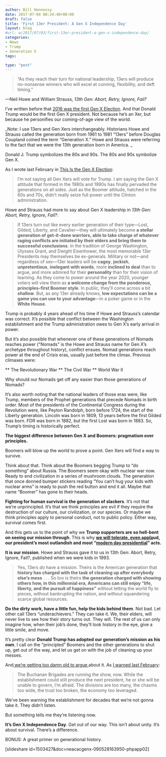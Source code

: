 ```yaml
---
author: Bill Hennessy
date: 2017-07-04 00:24:48+00:00
draft: false
title: 'First 13er President: A Gen X Independence Day'
layout: blog
#url: e/2017/07/03/first-13er-president-a-gen-x-independence-day/
categories:
- News
- Trump
- Generation X
tags:

type: "post"
---
```


> “As they reach their turn for national leadership, 13ers will produce no-nonsense winners who will excel at cunning, flexibility, and deft timing.”

—Neil Howe and William Strauss, _13th Gen: Abort, Retry, Ignore, Fail?_



I’ve written before that [2016 was the first Gen X Election](https://hennessysview.com/2016/02/20/this-is-the-gen-x-election/). And that Donald Trump would be the first Gen X president. Not because he’s an Xer, but because he personifies our coming-of-age view of the world.

_Note:  I use 13ers and Gen Xers interchangeably. Historians Howe and Strauss called the generation born from 1961 to 1981 “13ers” before Douglas Coupland coined the term “Generation X.” Howe and Strauss were referring to the fact that we were the 13th generation born in America. _

Donald J. Trump symbolizes the 80s and 90s. The 80s and 90s symbolize Gen X.

As I wrote last February in [This Is the Gen X Election](https://hennessysview.com/2016/02/20/this-is-the-gen-x-election/):



> I’m not saying all Gen Xers will vote for Trump. I am saying the Gen X attitude that formed in the 1980s and 1990s has finally pervaded the generations on all sides. Just as the Boomer attitude, hatched in the 60s and 70s, didn’t really seize full power until the  Clinton administration.



Howe and Strauss had more to say about Gen X leadership in _13th Gen: Abort, Retry, Ignore, Fail?_:



> If 13ers turn out like every earlier generation of their type—Lost, Gilded, Liberty, and Cavalier—they will ultimately become **a stellar generation of get-it-done warriors, able to take charge of whatever raging conflicts are initiated by their elders and bring them to successful conclusions**. In the tradition of George Washington, Ulysses Grant, and Dwight Eisenhower, the most memorable 13er Presidents may themselves be ex-generals. Military or not—and regardless of sex—13er leaders will be **cagey**, **jockish**, **unpretentious**, **inelegant with words**, more **inclined to deal** than to argue, and more admired for their **personality** than for their vision of learning. As they come to power around the year 2020, younger voters will view them as **a welcome change from the ponderous, principles-first Boomer style**. In public, they’ll come across a bit **shallow**. But, as any 13er already knows, **low expectations can be a game you can use to your advantage**—in a poker game or in the **White** **House**.



Trump is probably 4 years ahead of his time if Howe and Strauss’s calendar was correct. It’s possible that conflict between the Washington establishment and the Trump administration owes to Gen X’s early arrival in power.

But it’s also possible that whenever one of these generations of Nomads reaches power ("Nomads" is the Howe and Strauss name for Gen X’s archetype throughout history), conflict ensues. Nomad generations reach power at the end of Crisis eras, usually just before the climax. Previous climaxes were:




** The Revolutionary War
** The Civil War
** World War II


Why should our Nomads get off any easier than those generations of Nomads?

It’s also worth noting that the national leaders of those eras were, like Trump, members of the Prophet generations that precede Nomads in birth order. Most of the presidents of the Continental Congress during the Revolution were, like Peyton Randolph, born before 1724, the start of the Liberty generation. Lincoln was born in 1809, 13 years before the first Gilded was born. FDR was born in 1882, but the first Lost was born in 1883. So, Trump’s timing is historically perfect.

**The biggest difference between Gen X and Boomers: pragmatism over principles.**

Boomers will blow up the world to prove a point. Gen Xers will find a way to survive.

Think about that. Think about the Boomers begging Trump to “do something” about Russia. The Boomers seem okay with nuclear war now. Ready to end civilization in a series of mushroom clouds. The generation that once donned bumper stickers reading “You can’t hug your kids with nuclear arms” is ready to push the red button and end it all. Maybe that name “Boomer” has gone to their heads.

**Fighting for human survival is the generation of slackers**. It’s not that we’re unprincipled. It’s that we think principles are evil if they require the destruction of our culture, our civilization, or our species. Or maybe we think principles apply to personal conduct, not to public policy. Either way, survival comes first.

And this gets us to the point of why we **Trump supporters are so hell-bent on seeing our mission through**. This is why **[we will tolerate, even appla](https://hennessysview.com/2017/07/02/greatest-4th-of-july/)ud, our president’s most outlandish and most “[modern day presidential](https://www.pscp.tv/ScottAdamsSays/1mrGmgyXnAMxy)” acts.**

**It is our mission**. Howe and Strauss gave it to us in 13th Gen: Abort, Retry, Ignore, Fail?, published when we were kids in 1993.



> Yes, 13ers _do_ have a mission. Theirs is the American generation that **history has charged with the task of cleaning up after everybody else’s mess** . . . So too is theirs **the generation charged with showing others how, in this millennial era, Americans can still enjoy “life, liberty, and the pursuit of happiness”** without letting the world fly to pieces, without bankrupting the nation, and without squandering scarce global resources.

**Do the dirty work, have a little fun, help the kids behind them**. Not bad. Let other call 13ers “underachievers.” They can take it. We, their elders, will never live to see how their story turns out. They will. The rest of us can only imagine how, when their job’s done, they’ll look history in the eye, give a little smile, and move.



It’s pretty clear **Donald Trump has adopted our generation’s mission as his own**. I call on the “principled” Boomers and the other generations to shut up, get out of the way, and let us get on with the job of cleaning up your messes.

And[ we’re getting too damn old to argue ](https://hennessysview.com/2017/06/29/i-disavow-every-republican-who-disavowed-trumps-tweets/)about it. As [I warned last February](https://hennessysview.com/2016/02/20/this-is-the-gen-x-election/):



> The Buchanan Brigades are running the show, now. While the establishment could still produce the next president, he or she will be unable to govern, I’m afraid. The divisions are too many, the chasms too wide, the trust too broken, the economy too leveraged.

We’ve been warning the establishment for decades that we’re not gonna take it. They didn’t listen.

But something tells me they’re listening now.



**It’s Gen X Independence Day**. Get out of our way. This isn’t about unity. It’s about survival. There’s a difference.

BONUS: A great primer on generational history.

[slideshare id=1503427&doc=neacacgenx-090528163950-phpapp02]


